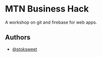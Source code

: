 
# MTN Business Hack

A workshop on git and firebase for web apps.


## Authors

- [@stoksweet](https://www.github.com/stoksweet)

  
